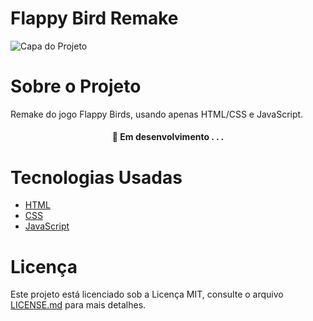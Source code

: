 # Flappy Bird Remake


![Capa do Projeto](https://picsum.photos/850/280)

# Sobre o Projeto

Remake do jogo Flappy Birds, usando apenas HTML/CSS e JavaScript.

<h4 align="center"> 
	🚧  Em desenvolvimento . . .
</h4>


# Tecnologias Usadas

- [HTML](https://dev.w3.org/html5/spec-LC/)
- [CSS](https://www.w3.org/Style/CSS/Overview.en.html)
- [JavaScript](https://www.javascript.com/)

# Licença

Este projeto está licenciado sob a Licença MIT,  consulte o arquivo [LICENSE.md](LICENSE.md) para mais detalhes.
